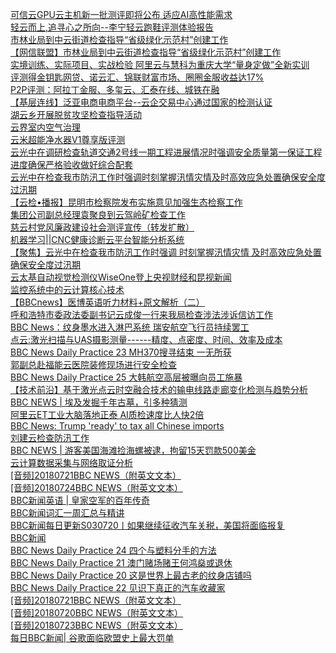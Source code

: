   
[可信云GPU云主机新一批测评即将公布 适应AI高性能需求](http://www.dianyue.me/archives/916/23e6h79nzp7isjrc/)  
[轻云而上,追寻心之所向--李宁轻云跑鞋评测体验报告](http://www.dianyue.me/archives/723/9kxf77hzikrof0e3/)  
[市林业局到中云街道检查指导“省级绿化示范村”创建工作](http://www.dianyue.me/archives/109/br451p53jv43me1e/)  
[【网信联盟】市林业局到中云街道检查指导“省级绿化示范村”创建工作](http://www.dianyue.me/archives/387/foiaoviutv4y7xwo/)  
[实境训练、实际项目、实战检验 阿里云与慧科为重庆大学“量身定做”全新实训](http://www.dianyue.me/archives/870/xsc350v3l3l62nko/)  
[评测得金钥匙网贷、诺云汇、锦联财富市场、圈圈金服收益达17%](http://www.dianyue.me/archives/068/38uc7i3o305o91zv/)  
[P2P评测：阿拉丁金服、多玺云、汇泰在线、城铁在融](http://www.dianyue.me/archives/059/2x411wzr285fe01a/)  
[【基层连线】泛亚电商电商平台--云企交易中心通过国家的检测认证](http://www.dianyue.me/archives/316/hxeev3csdb39x1gd/)  
[湖云乡开展脱贫攻坚检查指导活动](http://www.dianyue.me/archives/425/rz6raxgr7b7npzvk/)  
[云界室内空气治理](http://www.dianyue.me/archives/533/a9vvfz1v1gfyt3rg/)  
[云米超能净水器V1尊享版评测](http://www.dianyue.me/archives/986/p3i89pli1jdcqcja/)  
[云光中在调研检查轨道交通2号线一期工程进展情况时强调安全质量第一保证工程进度确保严格验收做好综合配套](http://www.dianyue.me/archives/766/0nu6inef5vws0hxh/)  
[云光中在检查我市防汛工作时强调时刻掌握汛情灾情及时高效应急处置确保安全度过汛期](http://www.dianyue.me/archives/755/auh3p02glep606s4/)  
[【云检•播报】昆明市检察院发布实施意见加强生态检察工作](http://www.dianyue.me/archives/181/mcu766y3y21x7ald/)  
[集团公司副总经理袁聚良到云驾岭矿检查工作](http://www.dianyue.me/archives/970/wdt4k8bzavqj6srn/)  
[慈云村党风廉政建设社会测评宣传（转发扩散）](http://www.dianyue.me/archives/774/ql2whacoaryz3ne7/)  
[机器学习||CNC健康诊断云平台智能分析系统](http://www.dianyue.me/archives/166/adph3wj0i6lmp1l1/)  
[【聚焦】云光中在检查我市防汛工作时强调 时刻掌握汛情灾情 及时高效应急处置 确保安全度过汛期](http://www.dianyue.me/archives/893/l1bqsxgvtd80fnd1/)  
[云太基自动视觉检测仪WiseOne登上央视财经和昆视新闻](http://www.dianyue.me/archives/545/s9wuqjhg22yeaysk/)  
[监控系统中的云计算核心技术](http://www.dianyue.me/archives/047/ee68fj1fh9aem6c0/)  
[【BBCnews】医博英语听力材料+原文解析（二）](http://www.dianyue.me/archives/079/25zfsh90cz5sxky7/)  
[呼和浩特市委政法委副书记云成俊一行来我局检查涉法涉诉信访工作](http://www.dianyue.me/archives/500/25zfsh90cz5sxky7/)  
[BBC News：纹身墨水进入淋巴系统 瑞安航空飞行员持续罢工](http://www.dianyue.me/archives/054/ulocx7uftmb9r47n/)  
[点云:激光扫描与UAS摄影测量------精度、点密度、时间、效率及成本](http://www.dianyue.me/archives/664/ulocx7uftmb9r47n/)  
[BBC News Daily Practice 23 MH370搜寻结束 一无所获](http://www.dianyue.me/archives/003/ce78kkd02q23tpx1/)  
[郭副总赴福能云医院装修现场进行安全检查](http://www.dianyue.me/archives/800/qcpaxdmvsljeqjk8/)  
[BBC News Daily Practice 25 大韩航空高层被曝向员工施暴](http://www.dianyue.me/archives/007/p9i3ujvrtwbtphpj/)  
[【技术前沿】基于激光点云时空融合技术的输电线路走廊变化检测与趋势分析](http://www.dianyue.me/archives/511/qcpaxdmvsljeqjk8/)  
[BBC NEWS | 埃及发掘千年古墓，引多种猜测](http://www.dianyue.me/archives/019/yyn7blviw9j0jf7c/)  
[阿里云ET工业大脑落地正泰 AI质检速度比人快2倍](http://www.dianyue.me/archives/994/1746syzoa2pkzdf0/)  
[BBC News: Trump &#39;ready&#39; to tax all Chinese imports](http://www.dianyue.me/archives/294/tnh48csjqtiqgcbb/)  
[刘建云检查防汛工作](http://www.dianyue.me/archives/693/tnh48csjqtiqgcbb/)  
[BBC NEWS | 游客美国海滩捡海螺被逮，拘留15天罚款500美金](http://www.dianyue.me/archives/023/ewa8a07cel96fs6q/)  
[云计算数据采集与网络取证分析](http://www.dianyue.me/archives/190/cdnmvlj1vibnbs5x/)  
[[音频]20180721BBC NEWS（附英文文本）](http://www.dianyue.me/archives/150/ywkg5bwok1i21hd9/)  
[[音频]20180724BBC NEWS（附英文文本）](http://www.dianyue.me/archives/176/kzmjaeigswo5q1a7/)  
[BBC新闻英语 | 皇家空军的百年传奇](http://www.dianyue.me/archives/372/9dhem5xkukqbe43k/)  
[BBC新闻词汇一周汇总与精讲](http://www.dianyue.me/archives/893/aizg15ls4tz7g5iv/)  
[BBC新闻每日更新S030720丨如果继续征收汽车关税，美国将面临报复](http://www.dianyue.me/archives/681/6o4na9p3g5n0yt2u/)  
[BBC新闻](http://www.dianyue.me/archives/817/l5p1byy8pd1mur5e/)  
[BBC News Daily Practice 24 四个与塑料分手的方法](http://www.dianyue.me/archives/005/eatuqsmcy000mi80/)  
[BBC News Daily Practice 21 澳门赌场赌王何鸿燊或退休](http://www.dianyue.me/archives/971/avpqebrr8suhes9s/)  
[BBC News Daily Practice 20 这是世界上最古老的纹身店铺吗](http://www.dianyue.me/archives/969/2trk44r0hr7z14vz/)  
[BBC News Daily Practice 22 见识下真正的汽车收藏家](http://www.dianyue.me/archives/973/hf50q2c0c00igm1j/)  
[[音频]20180721BBC NEWS（附英文文本）](http://www.dianyue.me/archives/138/o8s0azfyawpl9gnj/)  
[[音频]20180720BBC NEWS（附英文文本）](http://www.dianyue.me/archives/126/6gilz54v4xpu5r65/)  
[[音频]20180723BBC NEWS（附英文文本）](http://www.dianyue.me/archives/163/wt390f0c4kts4i8o/)  
[每日BBC新闻| 谷歌面临欧盟史上最大罚单](http://www.dianyue.me/archives/425/yn57h6mrznjqfejd/)